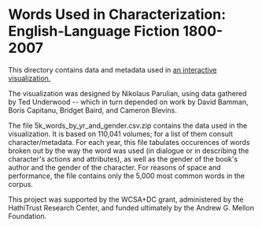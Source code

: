 Words Used in Characterization: English-Language Fiction 1800-2007
==================================================================

This directory contains data and metadata used in [an interactive visualization.](http://ec2-35-165-215-214.us-west-2.compute.amazonaws.com/dataviz/genderviz)

The visualization was designed by Nikolaus Parulian, using data gathered by Ted Underwood -- which in turn depended on work by David Bamman, Boris Capitanu, Bridget Baird, and Cameron Blevins.

The file 5k_words_by_yr_and_gender.csv.zip contains the data used in the visualization. It is based on 110,041 volumes; for a list of them consult character/metadata. For each year, this file tabulates occurences of words broken out by the way the word was used (in dialogue or in describing the character's actions and attributes), as well as the gender of the book's author and the gender of the character. For reasons of space and performance, the file contains only the 5,000 most common words in the corpus.

This project was supported by the WCSA+DC grant, administered by the HathiTrust Research Center, and funded ultimately by the Andrew G. Mellon Foundation.